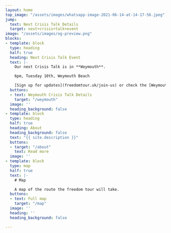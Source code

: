 ```yaml
---
layout: home
top_image: "/assets/images/whatsapp-image-2021-06-14-at-14-17-56.jpeg"
jump:
  text: Next Crisis Talk Details
  target: next+crisis+talk+event
image: "/assets/images/og-preview.png"
blocks:
- template: block
  type: heading
  half: true
  heading: Next Crisis Talk Event
  text: |-
    Our next Crisis Talk is in **Weymouth**.

    6pm, Tuesday 10th, Weymouth Beach

    [Sign up for updates](freedomtour.uk/join-us) or check the [Weymouth details page](freedomtour.uk/weymouth).
  buttons:
  - text: Weymouth Crisis Talk Details
    target: "/weymouth"
  image: ''
  heading_background: false
- template: block
  type: heading
  half: true
  heading: About
  heading_background: false
  text: "{{ site.description }}"
  buttons:
  - target: "/about"
    text: Read more
  image: ''
- template: block
  type: map
  half: true
  text: |-
    # Map

    A map of the route the freedom tour will take.
  buttons:
  - text: Full map
    target: "/map"
  image: ''
  heading: ''
  heading_background: false

---
```

